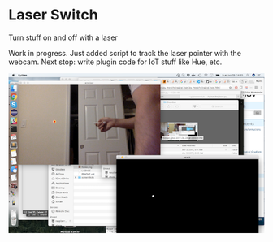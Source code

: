 # Laser Switch
Turn stuff on and off with a laser

Work in progress. Just added script to track the laser pointer with the webcam.
Next stop: write plugin code for IoT stuff like Hue, etc.

![Laser capture](screenshots/find_laser.png)